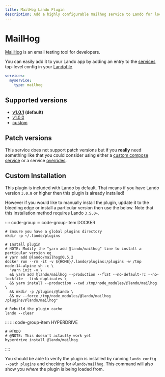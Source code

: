 ```yaml
---
title: MailHog Lando Plugin
description: Add a highly configurable mailhog service to Lando for local development with all the power of Docker and Docker Compose.
---
```


# MailHog

[MailHog](https://github.com/mailhog/MailHog) is an email testing tool for developers.

You can easily add it to your Lando app by adding an entry to the [services](https://docs.lando.dev/config/services.html) top-level config in your [Landofile](https://docs.lando.dev/config/lando.html).

```yaml
services:
  myservice:
    type: mailhog
```

## Supported versions

*   **[v1.0.1](https://hub.docker.com/r/mailhog/mailhog/)** **(default)**
*   [v1.0.0](https://hub.docker.com/r/mailhog/mailhog/)
*   [custom](https://docs.lando.dev/config/services.html#advanced)

## Patch versions

This service does not support patch versions but if you **really** need something like that you could consider using either a [custom compose service](./compose.html) or a service [overrides](https://docs.lando.dev/config/services.html#overrides).

## Custom Installation

This plugin is included with Lando by default. That means if you have Lando version `3.0.8` or higher then this plugin is already installed!

However if you would like to manually install the plugin, update it to the bleeding edge or install a particular version then use the below. Note that this installation method requires Lando `3.5.0+`.

:::: code-group
::: code-group-item DOCKER
```bash:no-line-numbers
# Ensure you have a global plugins directory
mkdir -p ~/.lando/plugins

# Install plugin
# NOTE: Modify the "yarn add @lando/mailhog" line to install a particular version eg
# yarn add @lando/mailhog@0.5.2
docker run --rm -it -v ${HOME}/.lando/plugins:/plugins -w /tmp node:14-alpine sh -c \
  "yarn init -y \
  && yarn add @lando/mailhog --production --flat --no-default-rc --no-lockfile --link-duplicates \
  && yarn install --production --cwd /tmp/node_modules/@lando/mailhog \
  && mkdir -p /plugins/@lando \
  && mv --force /tmp/node_modules/@lando/mailhog /plugins/@lando/mailhog"

# Rebuild the plugin cache
lando --clear
```
:::
::: code-group-item HYPERDRIVE
```bash:no-line-numbers
# @TODO
# @NOTE: This doesn't actaully work yet
hyperdrive install @lando/mailhog
```
::::

You should be able to verify the plugin is installed by running `lando config --path plugins` and checking for `@lando/mailhog`. This command will also show you _where_ the plugin is being loaded from.
